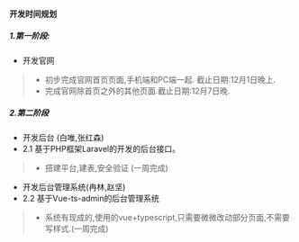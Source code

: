 #### 开发时间规划

##### 1.第一阶段:
- 开发官网
>- 初步完成官网首页页面,手机端和PC端一起. 截止日期:12月1日晚上.
>- 完成官网除首页之外的其他页面.截止日期:12月7日晚.

##### 2.第二阶段
- 开发后台 (白唯,张红森)
- 2.1 基于PHP框架Laravel的开发的后台接口。
>- 搭建平台,建表,安全验证 (一周完成)

- 开发后台管理系统(冉林,赵坚)
- 2.2 基于Vue-ts-admin的后台管理系统
>- 系统有现成的,使用的vue+typescript,只需要微微改动部分页面,不需要写样式.(一周完成)